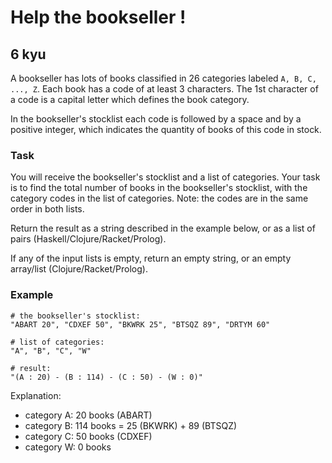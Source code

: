 # Help the bookseller !
## 6 kyu

A bookseller has lots of books classified in 26 categories labeled `A, B, C, ..., Z`. Each book has a code of at least 3 characters. The 1st character of a code is a capital letter which defines the book category.

In the bookseller's stocklist each code is followed by a space and by a positive integer, which indicates the quantity of books of this code in stock.

### Task

You will receive the bookseller's stocklist and a list of categories. Your task is to find the total number of books in the bookseller's stocklist, with the category codes in the list of categories. Note: the codes are in the same order in both lists.

Return the result as a string described in the example below, or as a list of pairs (Haskell/Clojure/Racket/Prolog).

If any of the input lists is empty, return an empty string, or an empty array/list (Clojure/Racket/Prolog).

### Example
```
# the bookseller's stocklist:
"ABART 20", "CDXEF 50", "BKWRK 25", "BTSQZ 89", "DRTYM 60"

# list of categories: 
"A", "B", "C", "W"

# result:
"(A : 20) - (B : 114) - (C : 50) - (W : 0)"
```

Explanation:
- category A: 20 books (ABART)
- category B: 114 books = 25 (BKWRK) + 89 (BTSQZ)
- category C: 50 books (CDXEF)
- category W: 0 books


